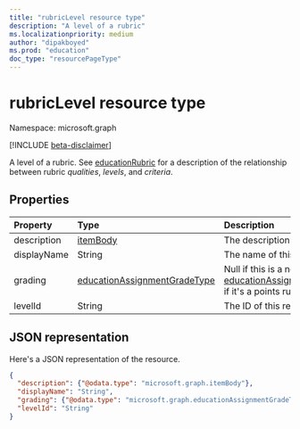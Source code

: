 ```yaml
---
title: "rubricLevel resource type"
description: "A level of a rubric"
ms.localizationpriority: medium
author: "dipakboyed"
ms.prod: "education"
doc_type: "resourcePageType"
---
```


# rubricLevel resource type

Namespace: microsoft.graph

[!INCLUDE [beta-disclaimer](../../includes/beta-disclaimer.md)]

A level of a rubric. See [educationRubric](educationrubric.md) for a description of the relationship between rubric *qualities*, *levels*, and *criteria*.

## Properties

| Property     | Type        | Description |
|:-------------|:------------|:------------|
|description|[itemBody](itembody.md)|The description of this rubric level.|
|displayName|String|The name of this rubric level.|
|grading|[educationAssignmentGradeType](educationassignmentgradetype.md)|Null if this is a no-points rubric; [educationAssignmentPointsGradeType](educationassignmentpointsgradetype.md) if it's a points rubric.|
|levelId|String|The ID of this resource.|

## JSON representation

Here's a JSON representation of the resource.

<!-- {
  "blockType": "resource",
  "optionalProperties": [

  ],
  "@odata.type": "microsoft.graph.rubricLevel",
  "baseType": null
}-->

```json
{
  "description": {"@odata.type": "microsoft.graph.itemBody"},
  "displayName": "String",
  "grading": {"@odata.type": "microsoft.graph.educationAssignmentGradeType"},
  "levelId": "String"
}
```

<!-- uuid: 16cd6b66-4b1a-43a1-adaf-3a886856ed98
2019-02-04 14:57:30 UTC -->
<!-- {
  "type": "#page.annotation",
  "description": "rubricLevel resource",
  "keywords": "",
  "section": "documentation",
  "tocPath": ""
}-->

